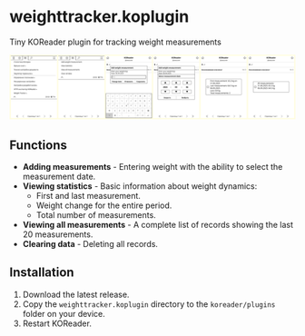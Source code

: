 
# weighttracker.koplugin

Tiny KOReader plugin for tracking weight measurements

![preview](./imgs/screenshot.png)

## Functions
- **Adding measurements** - Entering weight with the ability to select the measurement date.
- **Viewing statistics** - Basic information about weight dynamics: 
    - First and last measurement.
    - Weight change for the entire period.
    - Total number of measurements.
- **Viewing all measurements** - A complete list of records showing the last 20 measurements.
- **Clearing data** - Deleting all records.

## Installation

1.  Download the latest release.
2.  Copy the `weighttracker.koplugin` directory to the `koreader/plugins` folder on your device.
3.  Restart KOReader.